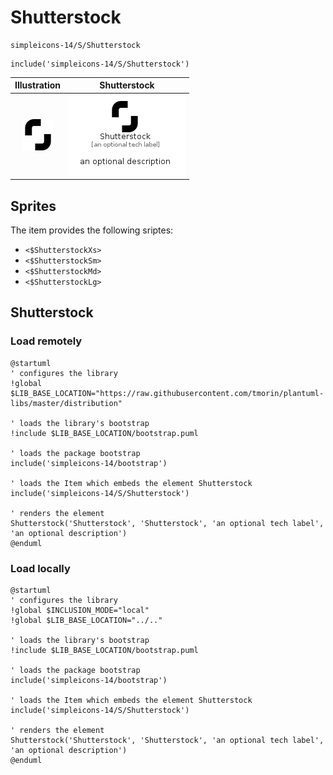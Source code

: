 # Shutterstock


```text
simpleicons-14/S/Shutterstock
```

```text
include('simpleicons-14/S/Shutterstock')
```



| Illustration | Shutterstock |
| :---: | :---: |
| ![illustration for Illustration](../../simpleicons-14/S/Shutterstock.png) | ![illustration for Shutterstock](../../simpleicons-14/S/Shutterstock.Local.png) |



## Sprites
The item provides the following sriptes:

- `<$ShutterstockXs>`
- `<$ShutterstockSm>`
- `<$ShutterstockMd>`
- `<$ShutterstockLg>`





## Shutterstock

### Load remotely
```plantuml
@startuml
' configures the library
!global $LIB_BASE_LOCATION="https://raw.githubusercontent.com/tmorin/plantuml-libs/master/distribution"

' loads the library's bootstrap
!include $LIB_BASE_LOCATION/bootstrap.puml

' loads the package bootstrap
include('simpleicons-14/bootstrap')

' loads the Item which embeds the element Shutterstock
include('simpleicons-14/S/Shutterstock')

' renders the element
Shutterstock('Shutterstock', 'Shutterstock', 'an optional tech label', 'an optional description')
@enduml
```

### Load locally
```plantuml
@startuml
' configures the library
!global $INCLUSION_MODE="local"
!global $LIB_BASE_LOCATION="../.."

' loads the library's bootstrap
!include $LIB_BASE_LOCATION/bootstrap.puml

' loads the package bootstrap
include('simpleicons-14/bootstrap')

' loads the Item which embeds the element Shutterstock
include('simpleicons-14/S/Shutterstock')

' renders the element
Shutterstock('Shutterstock', 'Shutterstock', 'an optional tech label', 'an optional description')
@enduml
```

